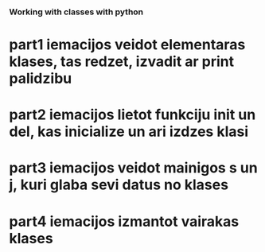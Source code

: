 ### Working with classes with python

# part1 iemacijos veidot elementaras klases, tas redzet, izvadit ar print palidzibu

# part2 iemacijos lietot funkciju __init__ un __del__, kas inicialize un ari izdzes klasi

# part3 iemacijos veidot mainigos s un j, kuri glaba sevi datus no klases 

# part4 iemacijos izmantot vairakas klases
